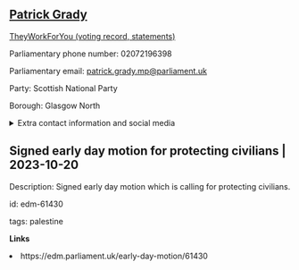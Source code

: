 ## <a href="https://members.parliament.uk/member/4432/contact">Patrick Grady</a>

<a href="https://www.theyworkforyou.com/mp/25299/patrick_grady/glasgow_north">TheyWorkForYou (voting record, statements)</a> 

Parliamentary phone number: 02072196398 

Parliamentary email: patrick.grady.mp@parliament.uk 

Party: Scottish National Party 

Borough: Glasgow North 

<details><summary>Extra contact information and social media</summary> 
<li>Website: http://www.patrickgrady.scot/</li>
<li>Twitter: https://twitter.com/gradysnp</li>
<li>Constituency office phone number: 01419463062</li>
<li>Constituency office email: patrick.grady.mp@parliament.uk</li>
<li>Facebook: https://www.facebook.com/PatrickGradySNP</li>
<li>Instagram:</li>
<li>Youtube:</li>
<li>Linkedin:</li>
<li>Government department phone number:</li>
<li>Government department email:</li>
<li>Threads:</li>
<li>Party office phone number:</li>
<li>Party office email:</li>
<li>Tiktok:</li>
</details>

## Signed early day motion for protecting civilians | 2023-10-20

Description: Signed early day motion which is calling for protecting civilians. 
 
id: edm-61430 

tags: palestine 

**Links** 
 <li>https://edm.parliament.uk/early-day-motion/61430</li>
